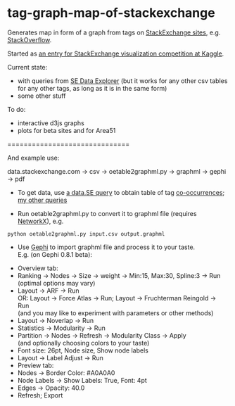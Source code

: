 tag-graph-map-of-stackexchange
==============================

Generates map in form of a graph from tags
on [StackExchange sites](http://stackexchange.com/sites),
e.g. [StackOverflow](http://stackoverflow.com).

Started as [an entry for StackExchange visualization competition at Kaggle](https://www.kaggle.com/c/predict-closed-questions-on-stack-overflow/prospector#211).

Current state:

* with queries from [SE Data Explorer](http://data.stackexchange.com) (but it works for any other csv tables for any other tags, as long as it is in the same form)
* some other stuff

To do:

* interactive d3js graphs
* plots for beta sites and for Area51 

==============================

And example use:

data.stackexchange.com -> csv -> oetable2graphml.py -> graphml -> gephi -> pdf


- To get data, use [a data.SE query](http://data.stackexchange.com/stackoverflow/query/83415/)
to obtain table of tag [co-occurrences](http://stats.stackexchange.com/questions/40977/is-there-a-term-for-pa-cap-b-papb);
[my other queries](http://data.stackexchange.com/users/8877/piotr-migdal)

- Run oetable2graphml.py to convert it to graphml file (requires [NetworkX](http://networkx.lanl.gov/)), e.g.

<code>python oetable2graphml.py input.csv output.graphml</code>

- Use [Gephi](http://gephi.org) to import graphml file and process it to your taste.<br>
E.g. (on Gephi 0.8.1 beta): 

* Overview tab:
 * Ranking -> Nodes -> Size -> weight -> Min:15, Max:30, Spline:3 -> Run <br>
  (optimal options may vary)
 * Layout -> ARF -> Run <br>
  OR: Layout -> Force Atlas -> Run; Layout -> Fruchterman Reingold -> Run <br>
  (and you may like to experiment with parameters or other methods)
 * Layout -> Noverlap -> Run
 * Statistics -> Modularity -> Run
 * Partition -> Nodes -> Refresh -> Modularity Class -> Apply <br>
  (and optionally choosing colors to your taste)
 * Font size: 26pt, Node size, Show node labels
 * Layout -> Label Adjust -> Run
* Preview tab: 
 * Nodes -> Border Color: #A0A0A0
 * Node Labels -> Show Labels: True, Font: 4pt  
 * Edges -> Opacity: 40.0
 * Refresh; Export

